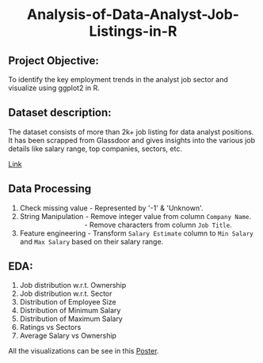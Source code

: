 <h1><p align = "center">Analysis-of-Data-Analyst-Job-Listings-in-R</p></h1>

## Project Objective:
To identify the key employment trends in the analyst job sector and visualize using ggplot2 in R.

## Dataset description:
The dataset consists of more than 2k+ job listing for data analyst positions. It has been scrapped from Glassdoor and gives insights into the various job details like salary range, top companies, sectors, etc.

[Link](https://www.kaggle.com/datasets/andrewmvd/data-analyst-jobs)

## Data Processing 
1. Check missing value -  Represented by '-1' & 'Unknown'. <br>
2. String Manipulation -  Remove integer value from column `Company Name`. <br>
&nbsp;&nbsp;&nbsp;&nbsp;&nbsp;&nbsp;&nbsp;&nbsp;&nbsp;&nbsp;&nbsp;&nbsp;&nbsp;&nbsp;&nbsp;&nbsp;&nbsp;&nbsp;&nbsp;&nbsp;&nbsp;&nbsp;&nbsp;&nbsp;&nbsp;&nbsp;&nbsp;&nbsp;&nbsp;&nbsp;&nbsp;&nbsp;&nbsp;-  Remove characters from column `Job Title`. <br>
3. Feature engineering - Transform `Salary Estimate` column to `Min Salary` and `Max Salary` based on their salary range. <br>

## EDA:
1. Job distribution w.r.t. Ownership
2. Job distribution w.r.t. Sector
3. Distribution of Employee Size
4. Distribution of Minimum Salary
5. Distribution of Maximum Salary
6. Ratings vs Sectors
7. Average Salary vs Ownership

All the visualizations can be see in this [Poster](https://github.com/mohan-kartik/Analysis-of-Data-Analyst-Job-Listings-in-R/blob/main/Miniposter.pdf).
